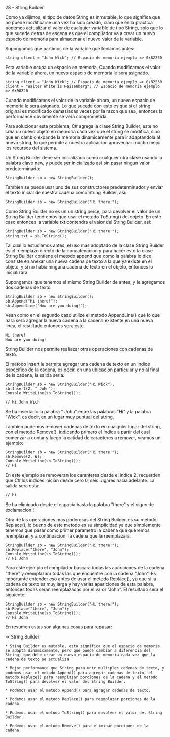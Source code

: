 28 - String Builder

Como ya dijimos, el tipo de datos String es inmutable, lo que significa que no puede modificarse una vez ha sido creado, claro que en la practica podemos actualizar el valor de cualquier variable de tipo String, solo que lo que sucede detras de escena es que el compilador va a crear un nuevo espacio de memoria para almacenar el nuevo valor de la variable.

Supongamos que partimos de la variable que teniamos antes:

    string client = "John Wick"; // Espacio de memoria ejemplo => 0x82230

Esta variable ocupa un espacio en memoria, Cuando modificamos el valor de la variable ahora, un nuevo espacio de memoria le sera asignado.

    string client = "John Wick"; // Espacio de memoria ejemplo => 0x82230
    client = "Walter White is Heisenberg"; // Espacio de memoria ejemplo => 0x90220

Cuando modificamos el valor de la variable ahora, un nuevo espacio de memoria le sera asignado. Lo que sucede con esto es que si el string original es modificado demasiadas veces por la razon que sea, entonces la performance obviamente se vera comprometida.

Para solucionar este problema, C# agrega la clase String Builder, este no crea un nuevo objeto en memoria cada vez que el string se modifica, sino que en cambio expande la memoria dinamicamente para ir adaptandola al nuevo string, lo que permite a nuestra aplicacion aprovechar mucho mejor los recursos del sistema.

Un String Builder debe ser inicializado como cualquier otra clase usando la palabra clave new, y puede ser inicializado asi sin pasar ningun valor predeterminado:

    StringBuilder sb = new StringBuilder();

Tambien se puede usar uno de sus constructores predeterminador y enviar el texto inicial de nuestra cadena como String Builder, asi:

    StringBuilder sb = new StringBuilder("Hi there!");

Como String Builder no es un un string perce, para devolver el valor de un String Builder tendremos que usar el metodo ToString() del objeto. En este caso entonces la variable txt contendra el valor del String Builder, asi:

    StringBuilder sb = new StringBuilder("Hi there!");
    string txt = sb.ToString();

Tal cual lo estudiamos antes, el uso mas adoptado de la clase String Builder es el reemplazo directo de la concatenacion y para hacer esto la clase String Builder contiene el metodo append que como la palabra lo dice, consiste en anexar una nueva cadena de texto a la que ya existe en el objeto, y si no habia ninguna cadena de texto en el objeto, entonces lo inicializara.

Supongamos que tenemos el mismo String Builder de antes, y le agregamos dos cadenas de texto 

    StringBuilder sb = new StringBuilder();
    sb.Append("Hi there!");
    sb.AppendLine("How are you doing!");

Vean como en el segundo caso utilize el metodo AppendLine() que lo que hara sera agregar la nueva cadena a la cadena existente en una nueva linea, el resultado entonces sera este:

    Hi there!
    How are you doing!

String Builder nos permite realiazar otras operaciones con cadenas de texto. 

El metodo insert le permite agregar una cadena de texto en un indice especifico de la cadena, es decir, en una ubicacion particular y no al final de la cadena, la salida seria: 

    StringBuilder sb = new StringBuilder("Hi Wick");
    sb.Insert(2, " John");
    Console.WriteLine(sb.ToString());
    
    // Hi John Wich

Se ha insertado la palabra " John" entre las palabras "Hi" y la palabra "Wick", es decir, en un lugar muy puntual del string.

Tambien podemos remover cadenas de texto en cualquier lugar del string, con el metodo Remove(), indicando primero el indice a partir del cual comenzar a contar y luego la catidad de caracteres a remover, veamos un ejemplo:

    StringBuilder sb = new StringBuilder("Hi there!");
    sb.Remove(2, 6);
    Console.WriteLine(sb.ToString());
    // Hi

En este ejemplo se removeran los caranteres desde el indice 2, recuerden que C# los indices inician desde cero 0, seis lugares hacia adelante. La salida sera esta:

    // Hi

Se ha eliminado desde el espacia hasta la palabra "there" y el signo de exclamacion !. 

Otra de las operaciones mas poderosas del String Builder, es su metodo Replace(), lo bueno de este metodo es su simplicidad ya que simplemente tenemos que pasar como primer parametro la cadena que queremos reemplazar, y a continuacion, la cadena que la reemplazara. 

    StringBuilder sb = new StringBuilder("Hi there!");
    sb.Replace("there", "John");
    Console.WriteLine(sb.ToString());
    // Hi John

Para este ejemplo el compilador buscara todas las apariciones de la cadena "there" y reemplazara todas las que encuentre con la cadena "John". Es importante entender eso antes de usar el metodo Replace(), ya que si la cadena de texto es muy larga y hay varias apariciones de esta palabra, entonces todas seran reemplazadas por el valor "John". El resultado sera el siguiente:

    StringBuilder sb = new StringBuilder("Hi there!");
    sb.Replace("there", "John");
    Console.WriteLine(sb.ToString());
    // Hi John

En resumen estas son algunas cosas para repasar:

-> String Builder

    * Sting Builder es mutable, esto significa que el espacio de memoria se adapta dinamicamente, pero que puede cambiar a diferencia del String, que debe crear un nuevo espacio de memoria cada vez que la cadena de texto se actualiza

    * Mejor performance que String para unir multiples cadenas de texto, y podemos usar el metodo Append() para agregar cadenas de texto, el metodo Replace() para reemplazar porciones de la cadena y el metodo ToString() para devolver el valor del String Builder.

    * Podemos usar el metodo Append() para agregar cadenas de texto.
    
    * Podemos usar el metodo Replace() para reemplazar porciones de la cadena.

    * Podemos usar el metodo ToString() para devolver el valor del String Builder.

    * Podemos usar el metodo Remove() para eliminar porciones de la cadena.

